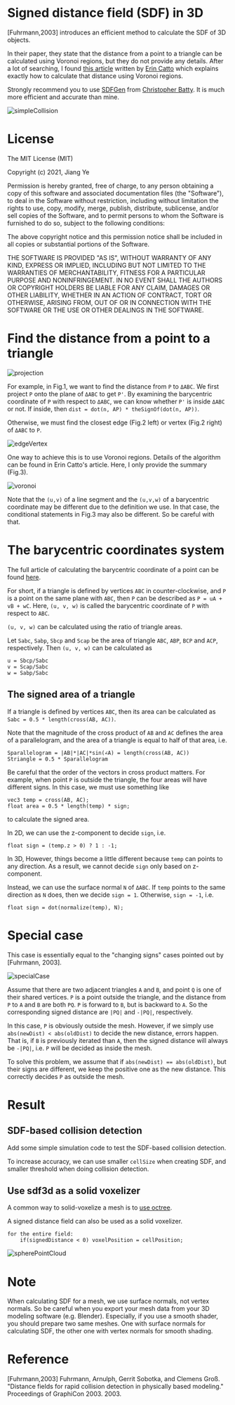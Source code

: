 # Signed distance field (SDF) in 3D

[Fuhrmann,2003] introduces an efficient method to calculate the SDF of 3D objects.

In their paper, they state that the distance from a point to a triangle can be calculated using Voronoi regions, but they do not provide any details.
After a lot of searching, I found [this article](http://twvideo01.ubm-us.net/o1/vault/gdc10/slides/Catto_Erin_PhysicsForProgrammers_ComputingDistance.pdf) written by [Erin Catto](https://github.com/erincatto) which explains exactly how to calculate that distance using Voronoi regions.

Strongly recommend you to use [SDFGen](https://github.com/christopherbatty/SDFGen) from  [Christopher Batty](https://github.com/christopherbatty).
It is much more efficient and accurate than mine.

![simpleCollision](./output.gif)

# License

The MIT License (MIT)

Copyright (c) 2021, Jiang Ye

Permission is hereby granted, free of charge, to any person obtaining a copy of this software and associated documentation files (the "Software"), to deal in the Software without restriction, including without limitation the rights to use, copy, modify, merge, publish, distribute, sublicense, and/or sell copies of the Software, and to permit persons to whom the Software is furnished to do so, subject to the following conditions:

The above copyright notice and this permission notice shall be included in all copies or substantial portions of the Software.

THE SOFTWARE IS PROVIDED "AS IS", WITHOUT WARRANTY OF ANY KIND, EXPRESS OR IMPLIED, INCLUDING BUT NOT LIMITED TO THE WARRANTIES OF MERCHANTABILITY, FITNESS FOR A PARTICULAR PURPOSE AND NONINFRINGEMENT. IN NO EVENT SHALL THE AUTHORS OR COPYRIGHT HOLDERS BE LIABLE FOR ANY CLAIM, DAMAGES OR OTHER LIABILITY, WHETHER IN AN ACTION OF CONTRACT, TORT OR OTHERWISE, ARISING FROM, OUT OF OR IN CONNECTION WITH THE SOFTWARE OR THE USE OR OTHER DEALINGS IN THE SOFTWARE.

# Find the distance from a point to a triangle

![projection](./image/projection.png)

For example, in Fig.1, we want to find the distance from `P` to `ΔABC`.
We first project `P` onto the plane of `ΔABC` to get `P'`.
By examining the barycentric coordinate of `P` with respect to `ΔABC`,
we can know whether `P'` is inside `ΔABC` or not.
If inside, then `dist = dot(n, AP) * theSignOf(dot(n, AP))`.

Otherwise, we must find the closest edge (Fig.2 left) or vertex (Fig.2 right) of `ΔABC` to `P`.

![edgeVertex](./image/edgeVertex.png)

One way to achieve this is to use Voronoi regions.
Details of the algorithm can be found in Erin Catto's article.
Here, I only provide the summary (Fig.3).

![voronoi](./image/voronoi.png)

Note that the `(u,v)` of a line segment and the `(u,v,w)` of a barycentric coordinate may be different due to the definition we use.
In that case, the conditional statements in Fig.3 may also be different.
So be careful with that.

# The barycentric coordinates system

The full article of calculating the barycentric coordinate of a point can be found [here](https://www.scratchapixel.com/lessons/3d-basic-rendering/ray-tracing-rendering-a-triangle/barycentric-coordinates).

For short, if a triangle is defined by vertices `ABC` in counter-clockwise,
and `P` is a point on the same plane with `ABC`,
then `P` can be described as `P = uA + vB + wC`.
Here, `(u, v, w)` is called the barycentric coordinate of `P` with respect to `ABC`.

`(u, v, w)` can be calculated using the ratio of triangle areas.

Let `Sabc`, `Sabp`, `Sbcp` and `Scap` be the area of triangle `ABC`, `ABP`, `BCP` and `ACP`, respectively.
Then `(u, v, w)` can be calculated as

    u = Sbcp/Sabc
    v = Scap/Sabc
    w = Sabp/Sabc

## The signed area of a triangle

If a triangle is defined by vertices `ABC`,
then its area can be calculated as
`Sabc = 0.5 * length(cross(AB, AC))`.

Note that the magnitude of the cross product of `AB` and `AC` defines the area of a parallelogram,
and the area of a triangle is equal to half of that area, i.e.

    Sparallelogram = |AB|*|AC|*sin(∠A) = length(cross(AB, AC))
    Striangle = 0.5 * Sparallelogram

Be careful that the order of the vectors in cross product matters.
For example, when point `P` is outside the triangle,
the four areas will have different signs.
In this case, we must use something like

    vec3 temp = cross(AB, AC);
    float area = 0.5 * length(temp) * sign;

to calculate the signed area.

In 2D, we can use the z-component to decide `sign`, i.e.

    float sign = (temp.z > 0) ? 1 : -1;

In 3D, However, things become a little different because `temp` can points to any direction.
As a result, we cannot decide `sign` only based on z-component.

Instead, we can use the surface normal `N` of `ΔABC`.
If `temp` points to the same direction as `N` does,
then we decide `sign = 1`.
Otherwise, `sign = -1`, i.e.

    float sign = dot(normalize(temp), N);

# Special case

This case is essentially equal to the "changing signs" cases pointed out by [Fuhrmann, 2003].

![specialCase](./image/specialCase.png)

Assume that there are two adjacent triangles `A` and `B`, and point `Q` is one of their shared vertices.
`P` is a point outside the triangle, and the distance from `P` to `A` and `B` are both `PQ`.
`P` is forward to `B`, but is backward to `A`.
So the corresponding signed distance are `|PQ|` and `-|PQ|`, respectively.

In this case, `P` is obviously outside the mesh.
However, if we simply use `abs(newDist) < abs(oldDist)` to decide the new distance,
errors happen.
That is, if `B` is previously iterated than `A`,
then the signed distance will always be `-|PQ|`,
i.e. `P` will be decided as inside the mesh.

To solve this problem, we assume that if `abs(newDist) == abs(oldDist)`, but their signs are different, we keep the positive one as the new distance.
This correctly decides `P` as outside the mesh.

# Result

## SDF-based collision detection

Add some simple simulation code to test the SDF-based collision detection.

To increase accuracy, we can use smaller `cellSize` when creating SDF,
and smaller threshold when doing collision detection.

## Use sdf3d as a solid voxelizer

A common way to solid-voxelize a mesh is to [use octree](https://viscomp.alexandra.dk/?p=3836).

A signed distance field can also be used as a solid voxelizer.

    for the entire field:
        if(signedDistance < 0) voxelPosition = cellPosition;

![spherePointCloud](./image/voxelization.png)

# Note

When calculating SDF for a mesh, we use surface normals, not vertex normals.
So be careful when you export your mesh data from your 3D modeling software (e.g. Blender).
Especially, if you use a smooth shader, you should prepare two same meshes.
One with surface normals for calculating SDF,
the other one with vertex normals for smooth shading.

# Reference

[Fuhrmann,2003] Fuhrmann, Arnulph, Gerrit Sobotka, and Clemens Groß. "Distance fields for rapid collision detection in physically based modeling." Proceedings of GraphiCon 2003. 2003.
